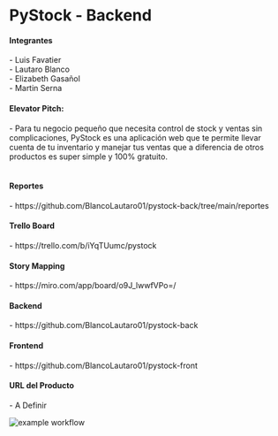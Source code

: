 <h1>PyStock - Backend</h1>

<h4>Integrantes</h4>
- Luis Favatier<br>
- Lautaro Blanco<br>
- Elizabeth Gasañol<br>
- Martin Serna<br>
  
<h4>Elevator Pitch:</h4>
- Para tu negocio pequeño que necesita control de stock y ventas sin complicaciones,
 PyStock es una aplicación web que te permite llevar cuenta de tu inventario y manejar tus ventas
 que a diferencia de otros productos es super simple y 100% gratuito.
<br>
<br>
<h4>Reportes</h4>
- https://github.com/BlancoLautaro01/pystock-back/tree/main/reportes
<br>

<h4>Trello Board</h4>
- https://trello.com/b/iYqTUumc/pystock
<br>

<h4>Story Mapping</h4>
- https://miro.com/app/board/o9J_lwwfVPo=/
<br>

<h4>Backend</h4>
- https://github.com/BlancoLautaro01/pystock-back
<br>

<h4>Frontend</h4>
- https://github.com/BlancoLautaro01/pystock-front
<br>

<h4>URL del Producto</h4>
- A Definir
<br>

![example workflow](https://github.com/BlancoLautaro01/pystock-back/actions/workflows/python-app.yml/badge.svg)

